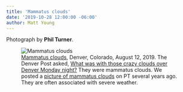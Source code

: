 ```yaml
---
title: 'Mammatus clouds'
date: '2019-10-28 12:00:00 -06:00'
author: Matt Young
---
```


Photograph by <strong>Phil Turner</strong>.
<figure>
<img src="{{ site.baseurl }}/uploads/2019/IMG_0841_Phil_Clouds_600.jpg" alt="Mammatus clouds"/>
<figcaption><a href="https://en.wikipedia.org/wiki/Mammatus_cloud">Mammatus clouds</a>, Denver, Colorado, August 12, 2019. The Denver Post asked, <a href="https://www.denverpost.com/2019/08/12/crazy-clouds-over-denver-monday-night/">What was with those crazy clouds over Denver Monday night?</a> They were mammatus clouds. We posted a <a href="https://pandasthumb.org/archives/2012/08/mammatus-cloud.html">picture of mammatus clouds</a> on PT several years ago. They are often associated with severe weather.  
</figcaption>
</figure>
